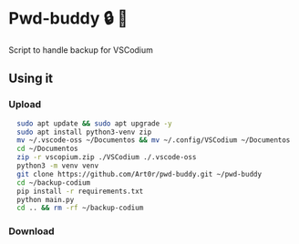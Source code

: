 # Pwd-buddy :lock: :key:

Script to handle backup for VSCodium

## Using it

### Upload
```bash
  sudo apt update && sudo apt upgrade -y
  sudo apt install python3-venv zip
  mv ~/.vscode-oss ~/Documentos && mv ~/.config/VSCodium ~/Documentos
  cd ~/Documentos
  zip -r vscopium.zip ./VSCodium ./.vscode-oss
  python3 -m venv venv 
  git clone https://github.com/Art0r/pwd-buddy.git ~/pwd-buddy
  cd ~/backup-codium
  pip install -r requirements.txt
  python main.py
  cd .. && rm -rf ~/backup-codium
```

### Download
```bash
```
    

